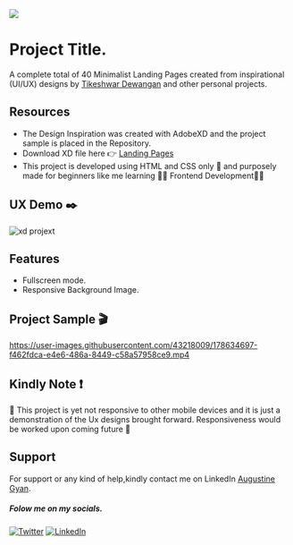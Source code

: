 
<img src="https://img.shields.io/badge/Landing%20Pages-Beginner%20Friendly-blue">

# Project Title.

A complete total of 40 Minimalist Landing Pages created from inspirational
(UI/UX) designs by [Tikeshwar Dewangan](https://dribbble.com/potter007) and other personal projects.



## Resources
- The Design Inspiration was created with AdobeXD and the project sample is placed in the Repository.
- Download XD file here :point_right: [Landing Pages](https://drive.google.com/file/d/1CFo9DsJAegVUsCk02Gsit-v-DcrLuaaI/view?usp=sharing)
- This project is developed using HTML and CSS only :hand_over_mouth: and purposely made for beginners like me learning  :man_technologist: Frontend Development:woman_technologist:

## UX Demo :black_nib:


![xd projext](https://user-images.githubusercontent.com/43218009/178163753-03d8fa8c-411b-4197-a48f-26c6b57867b0.PNG)


## Features

- Fullscreen mode.
- Responsive Background Image.
  
## Project Sample :clapper:

https://user-images.githubusercontent.com/43218009/178634697-f462fdca-e4e6-486a-8449-c58a57958ce9.mp4  

## Kindly Note :exclamation:
 :no_mobile_phones: This project is yet not responsive to other mobile devices and it is just a demonstration of the Ux designs brought forward.
Responsiveness would be worked upon coming future :pray:


## Support

For support or any kind of help,kindly contact me on LinkedIn [Augustine Gyan](https://www.linkedin.com/in/augustinegyan/). 

##### Folow me on my socials.
<a href="https://www.twitter.com/AugustineGyan7" target="_blank"><img src="https://img.shields.io/badge/Twitter-%230077B5.svg?&style=flat-square&logo=twitter&logoColor=white" alt="Twitter"></a>
<a href="https://www.linkedin.com/in/augustinegyan/" target="_blank"><img src="https://img.shields.io/badge/LinkedIn-%230077B5.svg?&style=flat-square&logo=linkedin&logoColor=white" alt="LinkedIn"></a>
